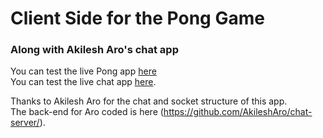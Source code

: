 # Client Side for the Pong Game 
### Along with Akilesh Aro's chat app

You can test the live Pong app [here](https://pong-rooms.herokuapp.com/#/)
<br>
You can test the live chat app [here](https://chattrio.netlify.app/). 

Thanks to Akilesh Aro for the chat and socket structure of this app.
<br> 
The back-end for Aro coded is here (https://github.com/AkileshAro/chat-server/).
